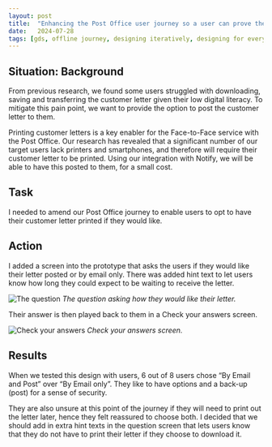 ```yaml
---
layout: post
title:  "Enhancing the Post Office user journey so a user can prove their identity offline"
date:   2024-07-28
tags: [gds, offline journey, designing iteratively, designing for everyone]
---
```


## Situation: Background
From previous research, we found some users struggled with downloading, saving and transferring the customer letter given their low digital literacy. To mitigate this pain point, we want to provide the option to post the customer letter to them.

Printing customer letters is a key enabler for the Face-to-Face service with the Post Office. Our research has revealed that a significant number of our target users lack printers and smartphones, and therefore will require their customer letter to be printed. Using our integration with Notify, we will be able to have this posted to them, for a small cost.

## Task
I needed to amend our Post Office journey to enable users to opt to have their customer letter printed if they would like.

## Action
I added a screen into the prototype that asks the users if they would like their letter posted or by email only. There was added hint text to let users know how long they could expect to be waiting to receive the letter.

![The question](/portfolio/assets/images/post-office-identity/question.png "The question asking how they would like their letter")
*The question asking how they would like their letter.*

Their answer is then played back to them in a Check your answers screen.

![Check your answers](/portfolio/assets/images/post-office-identity/check-your-answers.png "Check your answers screen")
*Check your answers screen.*

## Results
When we tested this design with users, 6 out of 8 users chose “By Email and Post” over “By Email only”. They like to have options and a back-up (post) for a sense of security.

They are also unsure at this point of the journey if they will need to print out the letter later, hence they felt reassured to choose both. I decided that we should add in extra hint texts in the question screen that lets users know that they do not have to print their letter if they choose to download it.